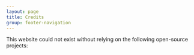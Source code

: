 ```yaml
---
layout: page
title: Credits
group: footer-navigation
---
```


This website could not exist without relying on the following open-source projects:

